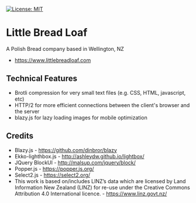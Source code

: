 [![License: MIT](https://img.shields.io/badge/License-MIT-yellow.svg)](https://opensource.org/licenses/MIT)

# Little Bread Loaf
A Polish Bread company based in Wellington, NZ
- https://www.littlebreadloaf.com

## Technical Features
- Brotli compression for very small text files (e.g. CSS, HTML, javascript, etc)
- HTTP/2 for more efficient connections between the client's browser and the server
- blazy.js for lazy loading images for mobile optimization

## Credits
- Blazy.js - https://github.com/dinbror/blazy
- Ekko-lighthbox.js - http://ashleydw.github.io/lightbox/
- JQuery BlockUI - http://malsup.com/jquery/block/
- Popper.js - https://popper.js.org/
- Select2.js - https://select2.org/
- This work is based on/includes LINZ’s data which are licensed by Land Information New Zealand (LINZ) for re-use under the Creative Commons Attribution 4.0 International licence. - https://www.linz.govt.nz/
